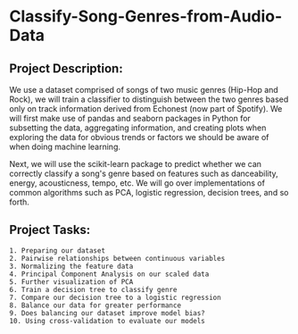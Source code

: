 # Classify-Song-Genres-from-Audio-Data

## Project Description:
We use a dataset comprised of songs of two music genres (Hip-Hop and Rock), we will train a classifier to distinguish between the two genres based only on track information derived from Echonest (now part of Spotify). We will first make use of pandas and seaborn packages in Python for subsetting the data, aggregating information, and creating plots when exploring the data for obvious trends or factors we should be aware of when doing machine learning.

Next, we will use the scikit-learn package to predict whether we can correctly classify a song's genre based on features such as danceability, energy, acousticness, tempo, etc. We will go over implementations of common algorithms such as PCA, logistic regression, decision trees, and so forth.

## Project Tasks:
    1. Preparing our dataset
    2. Pairwise relationships between continuous variables
    3. Normalizing the feature data
    4. Principal Component Analysis on our scaled data
    5. Further visualization of PCA
    6. Train a decision tree to classify genre
    7. Compare our decision tree to a logistic regression
    8. Balance our data for greater performance
    9. Does balancing our dataset improve model bias?
    10. Using cross-validation to evaluate our models
